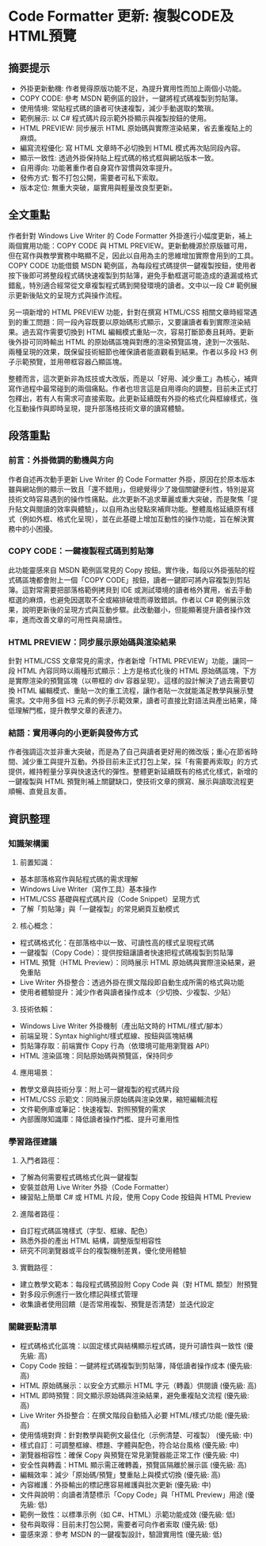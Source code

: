# Code Formatter 更新: 複製CODE及HTML預覽

## 摘要提示
- 外掛更新動機: 作者覺得原版功能不足，為提升實用性而加上兩個小功能。
- COPY CODE: 參考 MSDN 範例區的設計，一鍵將程式碼複製到剪貼簿。
- 使用情境: 常貼程式碼的讀者可快速複製，減少手動選取的繁瑣。
- 範例展示: 以 C# 程式碼片段示範外掛顯示與複製按鈕的使用。
- HTML PREVIEW: 同步展示 HTML 原始碼與實際渲染結果，省去重複貼上的麻煩。
- 編寫流程優化: 寫 HTML 文章時不必切換到 HTML 模式再次貼同段內容。
- 顯示一致性: 透過外掛保持貼上程式碼的格式框與網站版本一致。
- 自用導向: 功能著重作者自身寫作習慣與效率提升。
- 發佈方式: 暫不打包公開，需要者可私下索取。
- 版本定位: 無重大突破，屬實用與輕量改良型更新。

## 全文重點
作者針對 Windows Live Writer 的 Code Formatter 外掛進行小幅度更新，補上兩個實用功能：COPY CODE 與 HTML PREVIEW。更新動機源於原版雖可用，但在寫作與教學實務中略顯不足，因此以自用為主的思維增加實際會用到的工具。COPY CODE 功能借鏡 MSDN 範例區，為每段程式碼提供一鍵複製按鈕，使用者按下後即可將整段程式碼快速複製到剪貼簿，避免手動框選可能造成的遺漏或格式錯亂，特別適合經常從文章複製程式碼到開發環境的讀者。文中以一段 C# 範例展示更新後貼文的呈現方式與操作流程。

另一項新增的 HTML PREVIEW 功能，針對在撰寫 HTML/CSS 相關文章時經常遇到的重工問題：同一段內容既要以原始碼形式顯示，又要讓讀者看到實際渲染結果。過去寫作需要切換到 HTML 編輯模式重貼一次，容易打斷節奏且耗時。更新後外掛可同時輸出 HTML 的原始碼區塊與對應的渲染預覽區塊，達到一次張貼、兩種呈現的效果，既保留技術細節也確保讀者能直觀看到結果。作者以多段 H3 例子示範預覽，並用帶框容器凸顯區塊。

整體而言，這次更新非為炫技或大改版，而是以「好用、減少重工」為核心，補齊寫作過程中最常碰到的兩個痛點。作者也坦言這是自用導向的調整，目前未正式打包釋出，若有人有需求可直接索取。此更新延續既有外掛的格式化與框線樣式，強化互動操作與即時呈現，提升部落格技術文章的讀寫體驗。

## 段落重點
### 前言：外掛微調的動機與方向
作者自述再次動手更新 Live Writer 的 Code Formatter 外掛，原因在於原本版本雖與網站側的顯示一致且「還不錯用」，但總覺得少了幾個關鍵便利性，特別是寫技術文時容易遇到的操作性痛點。此次更新不追求華麗或重大突破，而是聚焦「提升貼文與閱讀的效率與體驗」，以自用為出發點來補齊功能。整體風格延續原有樣式（例如外框、格式化呈現），並在此基礎上增加互動性的操作功能，旨在解決實務中的小困擾。

### COPY CODE：一鍵複製程式碼到剪貼簿
此功能靈感來自 MSDN 範例區常見的 Copy 按鈕。實作後，每段以外掛張貼的程式碼區塊都會附上一個「COPY CODE」按鈕，讀者一鍵即可將內容複製到剪貼簿。這對常需要把部落格範例拷貝到 IDE 或測試環境的讀者格外實用，省去手動框選的麻煩，也避免因選取不全或縮排破壞而導致錯誤。作者以 C# 範例展示效果，說明更新後的呈現方式與互動步驟。此改動雖小，但能顯著提升讀者操作效率，進而改善文章的可用性與易讀性。

### HTML PREVIEW：同步展示原始碼與渲染結果
針對 HTML/CSS 文章常見的需求，作者新增「HTML PREVIEW」功能，讓同一段 HTML 內容同時以兩種形式顯示：上方是格式化後的 HTML 原始碼區塊，下方是實際渲染的預覽區塊（以帶框的 div 容器呈現）。這樣的設計解決了過去需要切換 HTML 編輯模式、重貼一次的重工流程，讓作者貼一次就能滿足教學與展示雙需求。文中用多個 H3 元素的例子示範效果，讀者可直接比對語法與產出結果，降低理解門檻，提升教學文章的表達力。

### 結語：實用導向的小更新與發佈方式
作者強調這次並非重大突破，而是為了自己與讀者更好用的微改版；重心在節省時間、減少重工與提升互動。外掛目前未正式打包上架，採「有需要再索取」的方式提供，維持輕量分享與快速迭代的彈性。整體更新延續既有的格式化樣式，新增的一鍵複製與 HTML 預覽則補上關鍵缺口，使技術文章的撰寫、展示與讀取流程更順暢、直覺且友善。

## 資訊整理

### 知識架構圖
1. 前置知識：
- 基本部落格寫作與貼程式碼的需求理解
- Windows Live Writer（寫作工具）基本操作
- HTML/CSS 基礎與程式碼片段（Code Snippet）呈現方式
- 了解「剪貼簿」與「一鍵複製」的常見網頁互動模式

2. 核心概念：
- 程式碼格式化：在部落格中以一致、可讀性高的樣式呈現程式碼
- 一鍵複製（Copy Code）：提供按鈕讓讀者快速把程式碼複製到剪貼簿
- HTML 預覽（HTML Preview）：同時展示 HTML 原始碼與實際渲染結果，避免重貼
- Live Writer 外掛整合：透過外掛在撰文階段即自動生成所需的格式與功能
- 使用者體驗提升：減少作者與讀者操作成本（少切換、少複製、少貼）

3. 技術依賴：
- Windows Live Writer 外掛機制（產出貼文時的 HTML/樣式/腳本）
- 前端呈現：Syntax highlight/樣式框線、按鈕與區塊結構
- 剪貼簿存取：前端實作 Copy 行為（依環境可能用瀏覽器 API）
- HTML 渲染區塊：同貼原始碼與預覽區，保持同步

4. 應用場景：
- 教學文章與技術分享：附上可一鍵複製的程式碼片段
- HTML/CSS 示範文：同時展示原始碼與渲染效果，縮短編輯流程
- 文件範例庫或筆記：快速複製、對照預覽的需求
- 內部團隊知識庫：降低讀者操作門檻、提升可重用性

### 學習路徑建議
1. 入門者路徑：
- 了解為何需要程式碼格式化與一鍵複製
- 安裝並啟用 Live Writer 外掛（Code Formatter）
- 練習貼上簡單 C# 或 HTML 片段，使用 Copy Code 按鈕與 HTML Preview

2. 進階者路徑：
- 自訂程式碼區塊樣式（字型、框線、配色）
- 熟悉外掛的產出 HTML 結構，調整版型相容性
- 研究不同瀏覽器或平台的複製機制差異，優化使用體驗

3. 實戰路徑：
- 建立教學文範本：每段程式碼預設附 Copy Code 與（對 HTML 類型）附預覽
- 對多段示例進行一致化標記與樣式管理
- 收集讀者使用回饋（是否常用複製、預覽是否清楚）並迭代設定

### 關鍵要點清單
- 程式碼格式化區塊：以固定樣式與結構顯示程式碼，提升可讀性與一致性 (優先級: 高)
- Copy Code 按鈕：一鍵將程式碼複製到剪貼簿，降低讀者操作成本 (優先級: 高)
- HTML 原始碼展示：以安全方式顯示 HTML 字元（轉義）供閱讀 (優先級: 高)
- HTML 即時預覽：同文顯示原始碼與渲染結果，避免重複貼文流程 (優先級: 高)
- Live Writer 外掛整合：在撰文階段自動插入必要 HTML/樣式/功能 (優先級: 高)
- 使用情境對齊：針對教學與範例文最佳化（示例清楚、可複製） (優先級: 中)
- 樣式自訂：可調整框線、標題、字體與配色，符合站台風格 (優先級: 中)
- 瀏覽器相容性：確保 Copy 與預覽在常見瀏覽器能正常工作 (優先級: 中)
- 安全性與轉義：HTML 顯示需正確轉義，預覽區隔離於展示區 (優先級: 高)
- 編輯效率：減少「原始碼/預覽」雙重貼上與模式切換 (優先級: 高)
- 內容維護：外掛輸出的標記應容易維護與批次更新 (優先級: 中)
- 文件與說明：向讀者清楚標示「Copy Code」與「HTML Preview」用途 (優先級: 低)
- 範例一致性：以標準示例（如 C#、HTML）示範功能成效 (優先級: 低)
- 發布與取得：目前未打包公開，需要者可向作者索取 (優先級: 低)
- 靈感來源：參考 MSDN 的一鍵複製設計，驗證實用性 (優先級: 低)